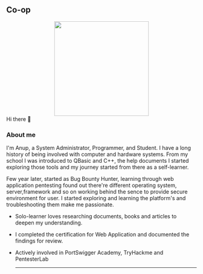 ## Co-op
<div id="header" align="center">
  <img src="https://media2.giphy.com/media/3kPDmoWdBpQPNhCnUG/giphy.gif" width="250"/>
</div>
Hi there 👋

### About me
I'm Anup, a System Administrator, Programmer, and Student. I have a long history of being involved with computer and hardware systems. From my school I was introduced to QBasic and C++, the help documents I started exploring those tools and my journey started from there as a self-learner.

Few year later, started as Bug Bounty Hunter, learning through web application pentesting found out there're different operating system, server,framework and so on working behind the sence to provide secure environment for user. I started exploring and learning the platform's and troubleshooting them make me passionate.

* Solo-learner loves researching documents, books and articles to deepen my understanding.
* I completed the certification for Web Application and documented the findings for review.
* Actively involved in PortSwigger Academy, TryHackme and PentesterLab

  -------
  

